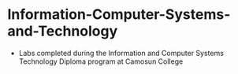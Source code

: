 # Information-Computer-Systems-and-Technology
- Labs completed during the Information and Computer Systems Technology Diploma program at Camosun College
